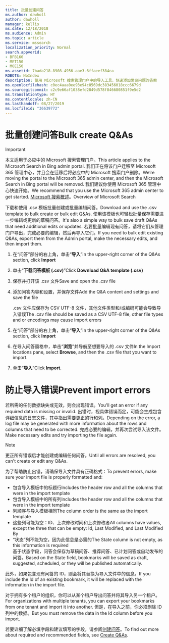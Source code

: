 ```yaml
---
title: 批量创建问答
ms.author: dawholl
author: dawholl
manager: kellis
ms.date: 12/18/2018
ms.audience: Admin
ms.topic: article
ms.service: mssearch
localization_priority: Normal
search.appverid:
- BFB160
- MET150
- MOE150
ms.assetid: 7bada218-8908-4956-aae3-6ffaeef384ca
ROBOTS: NoIndex
description: 使用 Microsoft 搜索管理门户中的导入工具，快速添加常见问题的答案
ms.openlocfilehash: c0ec4aaa0ee93e94c8569dc383456018ccc6679d
ms.sourcegitcommit: c2c9e66af1038efd2849d578f846680851f9e5d2
ms.translationtype: HT
ms.contentlocale: zh-CN
ms.lasthandoff: 08/27/2019
ms.locfileid: "36639772"
---
```

# <a name="bulk-create-qas"></a><span data-ttu-id="d45a0-103">批量创建问答</span><span class="sxs-lookup"><span data-stu-id="d45a0-103">Bulk create Q&As</span></span>

> [!IMPORTANT]
> <span data-ttu-id="d45a0-104">本文适用于必应中的 Microsoft 搜索管理门户。</span><span class="sxs-lookup"><span data-stu-id="d45a0-104">This article applies to the Microsoft Search in Bing admin portal.</span></span> <span data-ttu-id="d45a0-105">我们正在将该门户迁移至 Microsoft 365 管理中心，并且会在迁移后将必应中的 Microsoft 搜索门户删除。</span><span class="sxs-lookup"><span data-stu-id="d45a0-105">We’re moving the portal to the Microsoft 365 admin center, and then the Microsoft Search in Bing portal will be removed.</span></span> <span data-ttu-id="d45a0-106">我们建议你使用 Microsoft 365 管理中心快速开始。</span><span class="sxs-lookup"><span data-stu-id="d45a0-106">We recommend that you use the Microsoft 365 admin center to get started.</span></span> <span data-ttu-id="d45a0-107">[Microsoft 搜索概述](overview-microsoft-search.md)。</span><span class="sxs-lookup"><span data-stu-id="d45a0-107">Overview of Microsoft Search</span></span>
    
<span data-ttu-id="d45a0-108">下载和使用 .csv 模板批量创建或批量编辑问答。</span><span class="sxs-lookup"><span data-stu-id="d45a0-108">Download and use the .csv template to bulk create or bulk edit Q&As.</span></span> <span data-ttu-id="d45a0-109">使用该模板也可轻松批量保存需要进一步编辑或更新的草稿问答。</span><span class="sxs-lookup"><span data-stu-id="d45a0-109">It's also a simple way to bulk save draft Q&As that need additional edits or updates.</span></span> <span data-ttu-id="d45a0-110">若要批量编辑现有问答，请将它们从管理门户导出，完成必要的编辑，然后再导入它们。</span><span class="sxs-lookup"><span data-stu-id="d45a0-110">If you need to bulk edit existing Q&As, export them from the Admin portal, make the necessary edits, and then import them.</span></span>
  
1. <span data-ttu-id="d45a0-111">在“问答”部分的右上角，单击“**导入**”</span><span class="sxs-lookup"><span data-stu-id="d45a0-111">In the upper-right corner of the Q&As section, click **Import**</span></span>
    
2. <span data-ttu-id="d45a0-112">单击“**下载问答模板 (.csv)**”</span><span class="sxs-lookup"><span data-stu-id="d45a0-112">Click **Download Q&A template (.csv)**</span></span>
    
3. <span data-ttu-id="d45a0-113">保存并打开该 .csv 文件</span><span class="sxs-lookup"><span data-stu-id="d45a0-113">Save and open the .csv file</span></span>
    
4. <span data-ttu-id="d45a0-114">添加问答内容和设置，并保存文件</span><span class="sxs-lookup"><span data-stu-id="d45a0-114">Add the Q&A content and settings and save the file</span></span>

    <span data-ttu-id="d45a0-115">.csv 文件应保存为 CSV UTF-8 文件，其他文件类型和/或编码可能会导致导入错误</span><span class="sxs-lookup"><span data-stu-id="d45a0-115">The .csv file should be saved as a CSV UTF-8 file, other file types and or encodings may cause import errors</span></span>
    
5. <span data-ttu-id="d45a0-116">在“问答”部分的右上角，单击“**导入**”</span><span class="sxs-lookup"><span data-stu-id="d45a0-116">In the upper-right corner of the Q&As section, click **Import**</span></span>
    
6. <span data-ttu-id="d45a0-117">在导入问答窗格中，单击“**浏览**”并导航至想要导入的 .csv 文件</span><span class="sxs-lookup"><span data-stu-id="d45a0-117">In the Import locations pane, select **Browse**, and then the .csv file that you want to import.</span></span> 
    
7. <span data-ttu-id="d45a0-118">单击“**导入**”</span><span class="sxs-lookup"><span data-stu-id="d45a0-118">Click **Import**.</span></span>

# <a name="prevent-import-errors"></a><span data-ttu-id="d45a0-119">防止导入错误</span><span class="sxs-lookup"><span data-stu-id="d45a0-119">Prevent import errors</span></span>      
<span data-ttu-id="d45a0-120">若所需的任何数据缺失或无效，则会出现错误。</span><span class="sxs-lookup"><span data-stu-id="d45a0-120">You'll get an error if any required data is missing or invalid.</span></span> <span data-ttu-id="d45a0-121">出错时，视具体错误而定，可能会生成包含详细信息的日志文件，其中指出需要更正的行和列。</span><span class="sxs-lookup"><span data-stu-id="d45a0-121">Depending on the error, a log file may be generated with more information about the rows and columns that need to be corrected.</span></span> <span data-ttu-id="d45a0-122">完成必要的编辑，并再次尝试导入该文件。</span><span class="sxs-lookup"><span data-stu-id="d45a0-122">Make necessary edits and try importing the file again.</span></span>

> [!NOTE]
> <span data-ttu-id="d45a0-123">更正所有错误后才能创建或编辑任何问答。</span><span class="sxs-lookup"><span data-stu-id="d45a0-123">Until all errors are resolved, you can't create or edit any Q&As.</span></span> 

<span data-ttu-id="d45a0-124">为了帮助防止出错，请确保导入文件具有正确格式：</span><span class="sxs-lookup"><span data-stu-id="d45a0-124">To prevent errors, make sure your import file is properly formatted and:</span></span>
- <span data-ttu-id="d45a0-125">包含导入模板中的标题行</span><span class="sxs-lookup"><span data-stu-id="d45a0-125">Includes the header row and all the columns that were in the import template</span></span>
- <span data-ttu-id="d45a0-126">包含导入模板中的所有列</span><span class="sxs-lookup"><span data-stu-id="d45a0-126">Includes the header row and all the columns that were in the import template</span></span>
- <span data-ttu-id="d45a0-127">列顺序与导入模板相同</span><span class="sxs-lookup"><span data-stu-id="d45a0-127">The column order is the same as the import template</span></span>
- <span data-ttu-id="d45a0-128">这些列可能为空：ID、上次修改时间和上次修改者</span><span class="sxs-lookup"><span data-stu-id="d45a0-128">All columns have values, except the three that can be empty: Id, Last Modified, and Last Modified By</span></span>
- <span data-ttu-id="d45a0-129">“状态”列不能为空，因为此信息是必需的</span><span class="sxs-lookup"><span data-stu-id="d45a0-129">The State column is not empty, as this information is required</span></span>  
<span data-ttu-id="d45a0-130">基于状态字段，问答会保存为草稿问答、推荐问答、已计划问答或自动发布的问答。</span><span class="sxs-lookup"><span data-stu-id="d45a0-130">Based on the State field, bookmarks will be saved as draft, suggested, scheduled, or they will be published automatically.</span></span>

<span data-ttu-id="d45a0-131">此外，如果包含现有问答的 ID，则会将其替换为导入文件中的信息。</span><span class="sxs-lookup"><span data-stu-id="d45a0-131">If you include the Id of an existing bookmark, it will be replaced with the information in the import file.</span></span>

<span data-ttu-id="d45a0-132">对于拥有多个租户的组织，你可以从某个租户导出问答并将其导入另一个租户。</span><span class="sxs-lookup"><span data-stu-id="d45a0-132">For organizations with multiple tenants, you can export your bookmarks from one tenant and import it into another.</span></span> <span data-ttu-id="d45a0-133">但是，在导入之前，你必须删除 ID 列中的数据。</span><span class="sxs-lookup"><span data-stu-id="d45a0-133">But you must remove the data in the Id column before you import.</span></span>

<span data-ttu-id="d45a0-134">若要详细了解必填字段和建议填写的字段，请参阅[创建问答](create-qas.md)。</span><span class="sxs-lookup"><span data-stu-id="d45a0-134">To find out more about required and recommended fields, see [Create Q&As](create-qas.md).</span></span>

  

